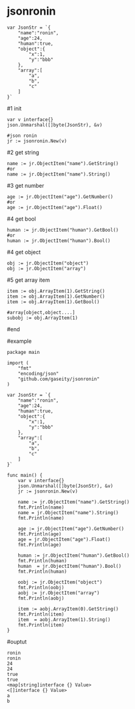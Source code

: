 # jsonronin

	var JsonStr = `{
		"name":"ronin",
		"age":24,
		"human":true,
		"object":{
			"x":1,
			"y":"bbb"
		},
		"array":[
			"a",
			"b",
			"c"
		]
	}`

#1 init 

	var v interface{}
	json.Unmarshal([]byte(JsonStr), &v)

	#json ronin
	jr := jsonronin.New(v)

#2 get string 

	name := jr.ObjectItem("name").GetString()
	#or
	name := jr.ObjectItem("name").String()
	
#3 get number

	age := jr.ObjectItem("age").GetNumber()
	#or
	age := jr.ObjectItem("age").Float()
	
#4 get bool

	human := jr.ObjectItem("human").GetBool()
	#or
	human := jr.ObjectItem("human").Bool()
	
#4 get object

	obj := jr.ObjectItem("object")
	obj := jr.ObjectItem("array")
	
#5 get array item

	item := obj.ArrayItem(1).GetString()
	item := obj.ArrayItem(1).GetNumber()
	item := obj.ArrayItem(1).GetBool()
	
	#array[object,object....]
	subobj := obj.ArrayItem(1)
	
#end

#example
	
	package main
	
	import (
		"fmt"
		"encoding/json"
		"github.com/gaseity/jsonronin"
	)
	
	var JsonStr = `{
		"name":"ronin",
		"age":24,
		"human":true,
		"object":{
			"x":1,
			"y":"bbb"
		},
		"array":[
			"a",
			"b",
			"c"
		]
	}`
	
	func main() {
		var v interface{}
		json.Unmarshal([]byte(JsonStr), &v)
		jr := jsonronin.New(v)
	
		name := jr.ObjectItem("name").GetString()
		fmt.Println(name)
		name = jr.ObjectItem("name").String()
		fmt.Println(name)
		
		age := jr.ObjectItem("age").GetNumber()
		fmt.Println(age)
		age = jr.ObjectItem("age").Float()
		fmt.Println(age)
		
		human := jr.ObjectItem("human").GetBool()
		fmt.Println(human)
		human  = jr.ObjectItem("human").Bool()
		fmt.Println(human)
		
		oobj := jr.ObjectItem("object")
		fmt.Println(oobj)
		aobj := jr.ObjectItem("array")
		fmt.Println(aobj)
		
		item := aobj.ArrayItem(0).GetString()
		fmt.Println(item)
		item  = aobj.ArrayItem(1).String()
		fmt.Println(item)
	}

#ouptut

	ronin
	ronin
	24
	24
	true
	true
	<map[string]interface {} Value>
	<[]interface {} Value>
	a
	b
